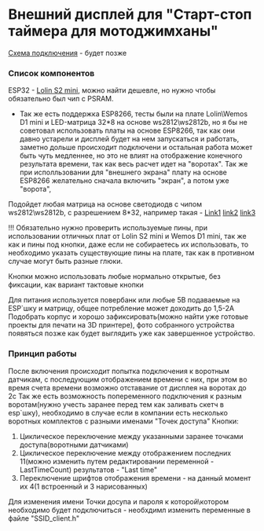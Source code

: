 # Внешний дисплей для "Старт-стоп таймера для мотоджимханы"
[Схема подключения]() - будет позже

### Список компонентов

ESP32 - [Lolin S2 mini](https://aliexpress.ru/item/1005003145192016.html?sku_id=12000024338777694), можно найти дешевле, но нужно чтобы обязательно был чип с PSRAM. 
+ Так же есть поддержка ESP8266, тесты были на плате Lolin\Wemos D1 mini и LED-матрица 32*8 на основе ws2812\ws2812b, но я бы не советовал использовать платы на основе ESP8266, так как они давно устарели и дисплей будет на нем запускаться и работать, заметно дольше происходит подключени и остальная работа может быть чуть медленнее, но это не влият на отображение конечного результата времени, так как весь расчет идет на "воротах". Так же при исполльзовании для "внешнего экрана" плату на основе ESP8266 желательно сначала включить "экран", а потом уже "ворота",

Подойдет любая матрица на основе светодиодв с чипом ws2812\ws2812b, с разрешением 8*32, например такая - [Link1](https://aliexpress.ru/item/1005006262822919.html?sku_id=12000036517818529) [link2](https://aliexpress.ru/item/1005004712610316.html?sku_id=12000030196931539) [link3](https://aliexpress.ru/item/1005002220503523.html?sku_id=12000033126030485)

!!! Обязательно нужно проверить используемые пины, при использовании отличных плат от Lolin S2 mini и Wemos D1 mini, так же как и пины под кнопки, даже если не собираетесь их использовать, то необходимо указать существующие пины на плате, так как в противном случае могут быть разные глюки.

Кнопки можно использовать любые нормально открытые, без фиксации, как вариант тактовые кнопки

Для питания используется повербанк или любые 5В подаваемые  на ESP`шку и матрицу, общее потребление может доходить до 1,5-2А
Подобрать корпус и хорошо зафиксировать(можно найти уже готовые проекты для печати на 3D принтере), фото собранного устройства появяться позже как будет выглядить уже как завершенное устройство.

### Принцип работы

После включения происходит попытка подключения к воротным датчикам, с последующим отображением времени с них, при этом во время счета времени возможно отставание от дисплея на воротах до 2с
Так же есть возможность попеременного подключения к разным воротам(нужно учесть заранее перед тем как заливать скетч в esp`шку), необходимо в случае если в компании есть несколько воротных комплектов с разными именами "Точек доступа" 
Кнопки:
1. Циклическое переключение между указанными заранее точками доступа(воротными датчиками)
2. Циклическое переключение между отображением последних 11(можно изменить путем редактировании переменной - LastTimeCount) результатов - "Last time"
3. Переключение шрифтов отображения времени - на данный момент их 4(1 встроенный и 3 нарисованных)

Для изменения имени Точки досупа и пароля к которой\котором необходимо будет подключиться - необхдимл изменить переменные в файле "SSID_client.h"
